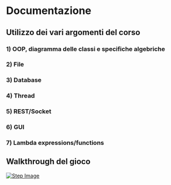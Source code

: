 # Documentazione

## Utilizzo dei vari argomenti del corso

### 1) OOP, diagramma delle classi e specifiche algebriche

### 2) File

### 3) Database

### 4) Thread

### 5) REST/Socket

### 6) GUI

### 7) Lambda expressions/functions

## Walkthrough del gioco

[![Step Image](https://img.youtube.com/vi/OYFn26ghAkE/0.jpg)](https://www.youtube.com/watch?v=OYFn26ghAkE)
